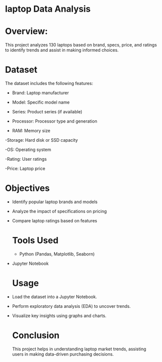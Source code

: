 # laptop Data Analysis 
# Overview:
This project analyzes 130 laptops based on brand, specs, price, and ratings to identify trends and assist in making informed choices. 

# Dataset
The dataset includes the following features:

- Brand: Laptop manufacturer

- Model: Specific model name

- Series: Product series (if available)

- Processor: Processor type and generation

- RAM: Memory size

-Storage: Hard disk or SSD capacity

-OS: Operating system

-Rating: User ratings

-Price: Laptop price 

# Objectives
- Identify popular laptop brands and models

- Analyze the impact of specifications on pricing

- Compare laptop ratings based on features

  # Tools Used
  - Python (Pandas, Matplotlib, Seaborn)

 - Jupyter Notebook

   # Usage
- Load the dataset into a Jupyter Notebook.

- Perform exploratory data analysis (EDA) to uncover trends.

- Visualize key insights using graphs and charts.

  # Conclusion
  This project helps in understanding laptop market trends, assisting users in making data-driven purchasing decisions.
